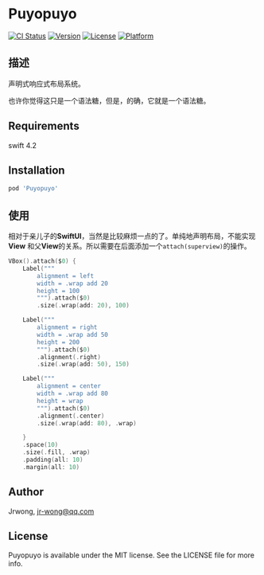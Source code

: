 # Puyopuyo

[![CI Status](https://img.shields.io/travis/Jrwong/Puyopuyo.svg?style=flat)](https://travis-ci.org/Jrwong/Puyopuyo)
[![Version](https://img.shields.io/cocoapods/v/Puyopuyo.svg?style=flat)](https://cocoapods.org/pods/Puyopuyo)
[![License](https://img.shields.io/cocoapods/l/Puyopuyo.svg?style=flat)](https://cocoapods.org/pods/Puyopuyo)
[![Platform](https://img.shields.io/cocoapods/p/Puyopuyo.svg?style=flat)](https://cocoapods.org/pods/Puyopuyo)

## 描述

声明式响应式布局系统。

也许你觉得这只是一个语法糖，但是，的确，它就是一个语法糖。

## Requirements

swift 4.2

## Installation

```ruby
pod 'Puyopuyo'
```

## 使用

相对于亲儿子的**SwiftUI**，当然是比较麻烦一点的了。单纯地声明布局，不能实现**View** 和父**View**的关系。所以需要在后面添加一个`attach(superview)`的操作。

```swift
VBox().attach($0) {
    Label("""
        alignment = left
        width = .wrap add 20
        height = 100
        """).attach($0)
        .size(.wrap(add: 20), 100)

    Label("""
        alignment = right
        width = .wrap add 50
        height = 200
        """).attach($0)
        .alignment(.right)
        .size(.wrap(add: 50), 150)

    Label("""
        alignment = center
        width = .wrap add 80
        height = wrap
        """).attach($0)
        .alignment(.center)
        .size(.wrap(add: 80), .wrap)    

    }
    .space(10)
    .size(.fill, .wrap)
    .padding(all: 10)
    .margin(all: 10)
```

## Author

Jrwong, jr-wong@qq.com

## License

Puyopuyo is available under the MIT license. See the LICENSE file for more info.
